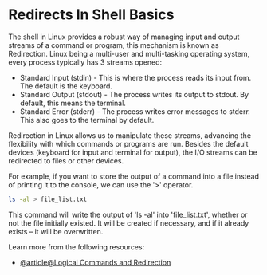 # Redirects In Shell Basics

The shell in Linux provides a robust way of managing input and output streams of a command or program, this mechanism is known as Redirection. Linux being a multi-user and multi-tasking operating system, every process typically has 3 streams opened:

- Standard Input (stdin) - This is where the process reads its input from. The default is the keyboard.
- Standard Output (stdout) - The process writes its output to stdout. By default, this means the terminal.
- Standard Error (stderr) - The process writes error messages to stderr. This also goes to the terminal by default.

Redirection in Linux allows us to manipulate these streams, advancing the flexibility with which commands or programs are run. Besides the default devices (keyboard for input and terminal for output), the I/O streams can be redirected to files or other devices.

For example, if you want to store the output of a command into a file instead of printing it to the console, we can use the '>' operator.

```bash
ls -al > file_list.txt
```

This command will write the output of 'ls -al' into 'file_list.txt', whether or not the file initially existed. It will be created if necessary, and if it already exists – it will be overwritten.

Learn more from the following resources:

- [@article@Logical Commands and Redirection](https://labex.io/tutorials/linux-logical-commands-and-redirection-387332)